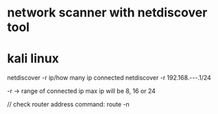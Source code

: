 # network scanner with netdiscover tool
# kali linux

netdiscover -r ip/how many ip connected
netdiscover -r 192.168.---.1/24

-r -> range of connected ip
max ip will be 8, 16 or 24

// check router address
command: route -n

